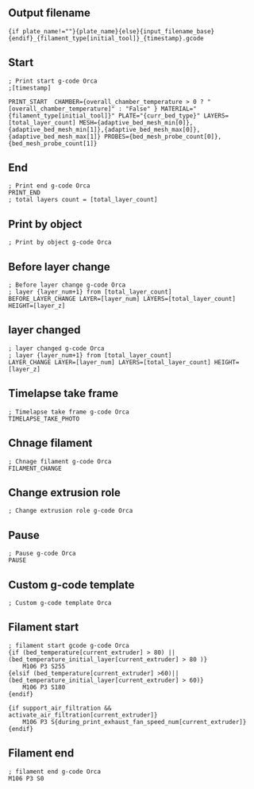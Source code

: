 ## Output filename
```
{if plate_name!=""}{plate_name}{else}{input_filename_base}{endif}_{filament_type[initial_tool]}_{timestamp}.gcode
```

## Start
```
; Print start g-code Orca
;[timestamp]

PRINT_START  CHAMBER={overall_chamber_temperature > 0 ? "[overall_chamber_temperature]" : "False" } MATERIAL="{filament_type[initial_tool]}" PLATE="{curr_bed_type}" LAYERS=[total_layer_count] MESH={adaptive_bed_mesh_min[0]},{adaptive_bed_mesh_min[1]},{adaptive_bed_mesh_max[0]},{adaptive_bed_mesh_max[1]} PROBES={bed_mesh_probe_count[0]},{bed_mesh_probe_count[1]}
```
## End
```
; Print end g-code Orca
PRINT_END
; total layers count = [total_layer_count]
```
## Print by object
```
; Print by object g-code Orca
```
## Before layer change
```
; Before layer change g-code Orca
; layer {layer_num+1} from [total_layer_count]
BEFORE_LAYER_CHANGE LAYER=[layer_num] LAYERS=[total_layer_count] HEIGHT=[layer_z]
```

## layer changed
```
; layer changed g-code Orca
; layer {layer_num+1} from [total_layer_count]
LAYER_CHANGE LAYER=[layer_num] LAYERS=[total_layer_count] HEIGHT=[layer_z]
```

## Timelapse take frame
```
; Timelapse take frame g-code Orca
TIMELAPSE_TAKE_PHOTO
```

## Chnage filament
```
; Chnage filament g-code Orca
FILAMENT_CHANGE
```
## Change extrusion role
```
; Change extrusion role g-code Orca
```
## Pause
```
; Pause g-code Orca
PAUSE
```

## Custom g-code template
```
; Custom g-code template Orca
```

## Filament start
```
; filament start gcode g-code Orca
{if (bed_temperature[current_extruder] > 80) ||(bed_temperature_initial_layer[current_extruder] > 80 )}
    M106 P3 S255
{elsif (bed_temperature[current_extruder] >60)||(bed_temperature_initial_layer[current_extruder] > 60)}
    M106 P3 S180
{endif}

{if support_air_filtration && activate_air_filtration[current_extruder]}
    M106 P3 S{during_print_exhaust_fan_speed_num[current_extruder]} 
{endif}
```

## Filament end
```
; filament end g-code Orca
M106 P3 S0
```